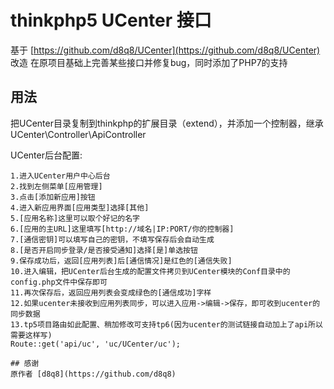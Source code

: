 # thinkphp5 UCenter 接口
基于 [https://github.com/d8q8/UCenter](https://github.com/d8q8/UCenter) 改造
在原项目基础上完善某些接口并修复bug，同时添加了PHP7的支持
## 用法
把UCenter目录复制到thinkphp的扩展目录（extend），并添加一个控制器，继承UCenter\Controller\ApiController

UCenter后台配置:
```
1.进入UCenter用户中心后台
2.找到左侧菜单[应用管理]
3.点击[添加新应用]按钮
4.进入新应用界面[应用类型]选择[其他]
5.[应用名称]这里可以取个好记的名字
6.[应用的主URL]这里填写[http://域名|IP:PORT/你的控制器]
7.[通信密钥]可以填写自己的密钥，不填写保存后会自动生成
8.[是否开启同步登录/是否接受通知]选择[是]单选按钮
9.保存成功后，返回[应用列表]后[通信情况]是红色的[通信失败]
10.进入编辑，把UCenter后台生成的配置文件拷贝到UCenter模块的Conf目录中的config.php文件中保存即可
11.再次保存后，返回应用列表会变成绿色的[通信成功]字样
12.如果ucenter未接收到应用列表同步，可以进入应用->编辑->保存，即可收到ucenter的同步数据
13.tp5项目路由如此配置、稍加修改可支持tp6(因为ucenter的测试链接自动加上了api所以需要这样写)
Route::get('api/uc', 'uc/UCenter/uc');

## 感谢
原作者 [d8q8](https://github.com/d8q8)
